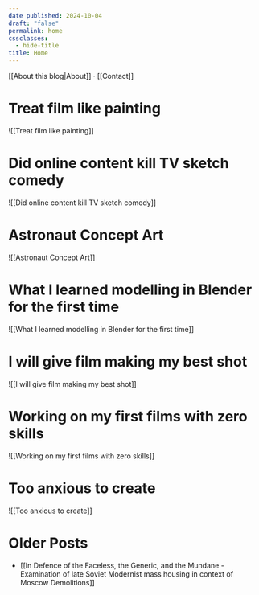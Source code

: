 ```yaml
---
date published: 2024-10-04
draft: "false"
permalink: home
cssclasses:
  - hide-title
title: Home
---
```

[[About this blog|About]] · [[Contact]]

# Treat film like painting
![[Treat film like painting]]

# Did online content kill TV sketch comedy
![[Did online content kill TV sketch comedy]]

# Astronaut Concept Art
![[Astronaut Concept Art]]

# What I learned modelling in Blender for the first time
![[What I learned modelling in Blender for the first time]]

# I will give film making my best shot
![[I will give film making my best shot]]

# Working on my first films with zero skills
![[Working on my first films with zero skills]]

# Too anxious to create
![[Too anxious to create]]

# Older Posts
- [[In Defence of the Faceless, the Generic, and the Mundane - Examination of late Soviet Modernist mass housing in context of Moscow Demolitions]]